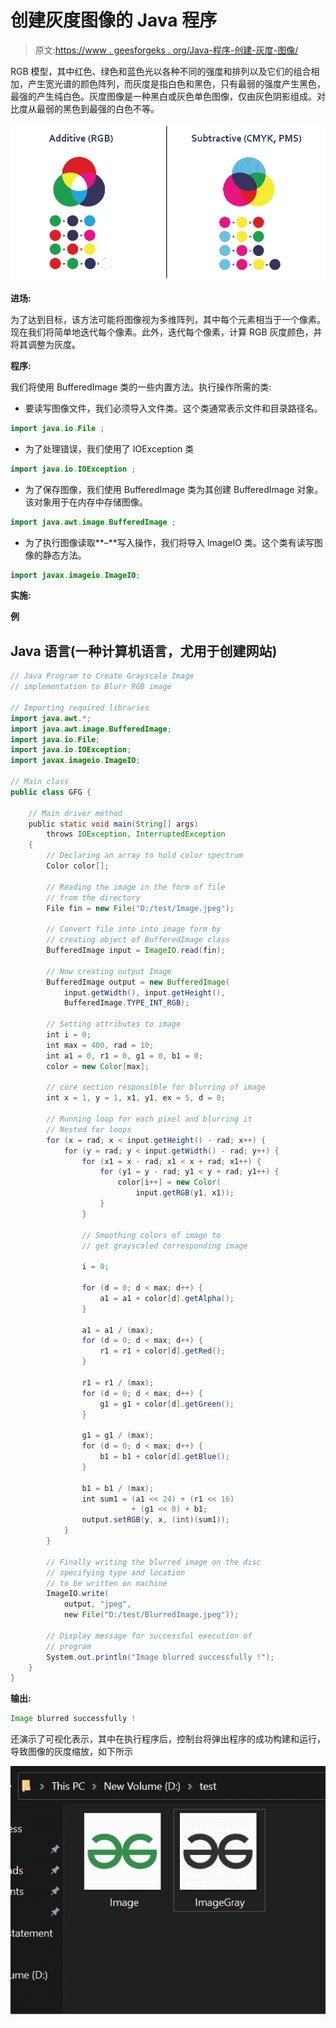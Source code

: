# 创建灰度图像的 Java 程序

> 原文:[https://www . geesforgeks . org/Java-程序-创建-灰度-图像/](https://www.geeksforgeeks.org/java-program-to-create-greyscale-image/)

RGB 模型，其中红色、绿色和蓝色光以各种不同的强度和排列以及它们的组合相加，产生宽光谱的颜色阵列，而灰度是指白色和黑色，只有最弱的强度产生黑色，最强的产生纯白色。灰度图像是一种黑白或灰色单色图像，仅由灰色阴影组成。对比度从最弱的黑色到最强的白色不等。

![](img/6ffd9bbef7bfa0ee29853666a93a5ca4.png)

**进场:**

为了达到目标，该方法可能将图像视为多维阵列，其中每个元素相当于一个像素。现在我们将简单地迭代每个像素。此外，迭代每个像素，计算 RGB 灰度颜色，并将其调整为灰度。

**程序:**

我们将使用 BufferedImage 类的一些内置方法。执行操作所需的类:

*   要读写图像文件，我们必须导入文件类。这个类通常表示文件和目录路径名。

```java
import java.io.File ;
```

*   为了处理错误，我们使用了 IOException 类

```java
import java.io.IOException ;
```

*   为了保存图像，我们使用 BufferedImage 类为其创建 BufferedImage 对象。该对象用于在内存中存储图像。

```java
import java.awt.image.BufferedImage ;
```

*   为了执行图像读取**–**写入操作，我们将导入 ImageIO 类。这个类有读写图像的静态方法。

```java
import javax.imageio.ImageIO;
```

**实施:**

**例**

## Java 语言(一种计算机语言，尤用于创建网站)

```java
// Java Program to Create Grayscale Image
// implementation to Blurr RGB image

// Importing required libraries
import java.awt.*;
import java.awt.image.BufferedImage;
import java.io.File;
import java.io.IOException;
import javax.imageio.ImageIO;

// Main class
public class GFG {

    // Main driver method
    public static void main(String[] args)
        throws IOException, InterruptedException
    {
        // Declaring an array to hold color spectrum
        Color color[];

        // Reading the image in the form of file
        // from the directory
        File fin = new File("D:/test/Image.jpeg");

        // Convert file into into image form by
        // creating object of BufferedImage class
        BufferedImage input = ImageIO.read(fin);

        // Now creating output Image
        BufferedImage output = new BufferedImage(
            input.getWidth(), input.getHeight(),
            BufferedImage.TYPE_INT_RGB);

        // Setting attributes to image
        int i = 0;
        int max = 400, rad = 10;
        int a1 = 0, r1 = 0, g1 = 0, b1 = 0;
        color = new Color[max];

        // core section responsible for blurring of image
        int x = 1, y = 1, x1, y1, ex = 5, d = 0;

        // Running loop for each pixel and blurring it
        // Nested for loops
        for (x = rad; x < input.getHeight() - rad; x++) {
            for (y = rad; y < input.getWidth() - rad; y++) {
                for (x1 = x - rad; x1 < x + rad; x1++) {
                    for (y1 = y - rad; y1 < y + rad; y1++) {
                        color[i++] = new Color(
                            input.getRGB(y1, x1));
                    }
                }

                // Smoothing colors of image to
                // get grayscaled corresponding image

                i = 0;

                for (d = 0; d < max; d++) {
                    a1 = a1 + color[d].getAlpha();
                }

                a1 = a1 / (max);
                for (d = 0; d < max; d++) {
                    r1 = r1 + color[d].getRed();
                }

                r1 = r1 / (max);
                for (d = 0; d < max; d++) {
                    g1 = g1 + color[d].getGreen();
                }

                g1 = g1 / (max);
                for (d = 0; d < max; d++) {
                    b1 = b1 + color[d].getBlue();
                }

                b1 = b1 / (max);
                int sum1 = (a1 << 24) + (r1 << 16)
                           + (g1 << 8) + b1;
                output.setRGB(y, x, (int)(sum1));
            }
        }

        // Finally writing the blurred image on the disc
        // specifying type and location
        // to be written on machine
        ImageIO.write(
            output, "jpeg",
            new File("D:/test/BlurredImage.jpeg"));

        // Display message for successful execution of
        // program
        System.out.println("Image blurred successfully !");
    }
}
```

**输出:**

```java
Image blurred successfully !
```

还演示了可视化表示，其中在执行程序后，控制台将弹出程序的成功构建和运行，导致图像的灰度缩放，如下所示

![](img/45a6d13249b7cddab3993d52e001599d.png)